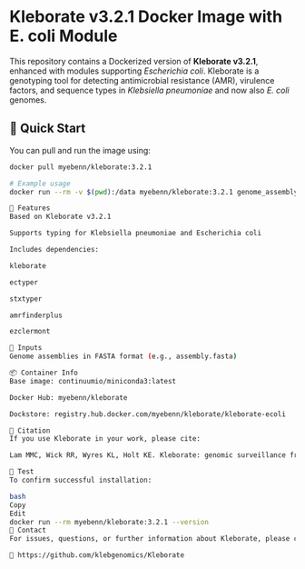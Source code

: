 # Kleborate v3.2.1 Docker Image with E. coli Module

This repository contains a Dockerized version of **Kleborate v3.2.1**, enhanced with modules supporting *Escherichia coli*. Kleborate is a genotyping tool for detecting antimicrobial resistance (AMR), virulence factors, and sequence types in *Klebsiella pneumoniae* and now also *E. coli* genomes.

## 🚀 Quick Start

You can pull and run the image using:

```bash
docker pull myebenn/kleborate:3.2.1

# Example usage
docker run --rm -v $(pwd):/data myebenn/kleborate:3.2.1 genome_assembly.fasta

🔧 Features
Based on Kleborate v3.2.1

Supports typing for Klebsiella pneumoniae and Escherichia coli

Includes dependencies:

kleborate

ectyper

stxtyper

amrfinderplus

ezclermont

📝 Inputs
Genome assemblies in FASTA format (e.g., assembly.fasta)

📦 Container Info
Base image: continuumio/miniconda3:latest

Docker Hub: myebenn/kleborate

Dockstore: registry.hub.docker.com/myebenn/kleborate/kleborate-ecoli

📖 Citation
If you use Kleborate in your work, please cite:

Lam MMC, Wick RR, Wyres KL, Holt KE. Kleborate: genomic surveillance framework for Klebsiella pneumoniae and related species. bioRxiv (2020). https://doi.org/10.1101/2020.11.06.372678

🧪 Test
To confirm successful installation:

bash
Copy
Edit
docker run --rm myebenn/kleborate:3.2.1 --version
🙋 Contact
For issues, questions, or further information about Kleborate, please contact the **Holt Lab** via the official repository:

🔗 https://github.com/klebgenomics/Kleborate
